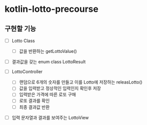 # kotlin-lotto-precourse

## 구현할 기능
- [ ] Lotto Class
    - [ ] 값을 반환하는 getLottoValue()
- [ ] 결과값을 갖는 enum class LottoResult
- [ ] LottoController
    - [ ] 랜덤으로 6개의 숫자를 만들고 이를 Lotto에 저장하는 releasLotto()
    - [ ] 값을 입력받고 정상적인 입력인지 확인후 저장
    - [ ] 입력받은 가격에 따른 로또 구매
    - [ ] 로또 결과를 확인
    - [ ] 최종 결과값 반환
- [ ] 입력 문자열과 결과를 보여주는 LottoView

